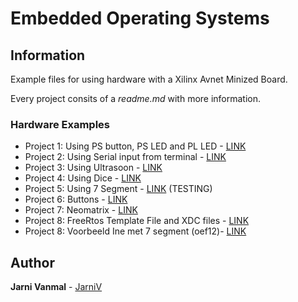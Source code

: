 # Embedded Operating Systems

## Information
Example files for using hardware with a Xilinx Avnet Minized Board.

Every project consits of a _readme.md_ with more information.

### Hardware Examples

* Project 1: Using PS button, PS LED and PL LED - [LINK](https://github.com/JarniV/EOS/tree/master/Project1) 
* Project 2: Using Serial input from terminal - [LINK](https://github.com/JarniV/EOS/tree/master/Project2) 
* Project 3: Using Ultrasoon - [LINK](https://github.com/JarniV/EOS/tree/master/Project3) 
* Project 4: Using Dice - [LINK](https://github.com/JarniV/EOS/tree/master/Project4) 
* Project 5: Using 7 Segment - [LINK](https://github.com/JarniV/EOS/tree/master/Project5) (TESTING)
* Project 6: Buttons - [LINK](https://github.com/JarniV/EOS/tree/master/Project6) 
* Project 7: Neomatrix - [LINK](https://github.com/JarniV/EOS/tree/master/Project7) 
* Project 8: FreeRtos Template File and XDC files - [LINK](https://github.com/JarniV/EOS/tree/master/Project8) 
* Project 8: Voorbeeld Ine met 7 segment (oef12)- [LINK](https://github.com/JarniV/EOS/tree/master/Project9) 

## Author

**Jarni Vanmal** - [JarniV](https://github.com/JarniV)

